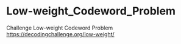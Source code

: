 # Low-weight_Codeword_Problem
Challenge Low-weight Codeword Problem https://decodingchallenge.org/low-weight/
